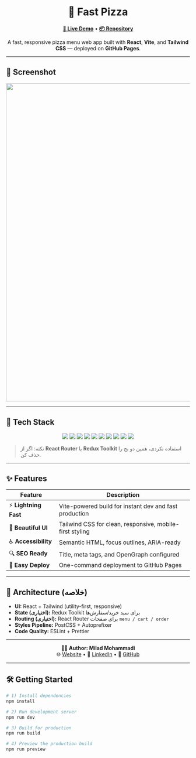 <h1 align="center">🍕 Fast Pizza</h1>

<p align="center">
  <a href="https://miladmo68.github.io/fast-pizza/"><b>🔗 Live Demo</b></a> •
  <a href="https://github.com/miladmo68/fast-pizza"><b>📦 Repository</b></a>
</p>

<p align="center">
  A fast, responsive pizza menu web app built with
  <b>React</b>, <b>Vite</b>, and <b>Tailwind CSS</b> — deployed on <b>GitHub Pages</b>.
</p>

---

## 📸 Screenshot

<p align="center">
  <img width="1920" height="869" alt="fast-pizza" src="https://github.com/user-attachments/assets/0e8de5c4-5d00-43ad-9399-81f69c239562" />
</p>

---

## 🚀 Tech Stack

<p align="center">
  <!-- Core -->
  <img src="https://img.shields.io/badge/React-18-blue?style=for-the-badge&logo=react&logoColor=white" />
  <img src="https://img.shields.io/badge/Vite-5-646cff?style=for-the-badge&logo=vite&logoColor=yellow" />
  <img src="https://img.shields.io/badge/TailwindCSS-3-38b2ac?style=for-the-badge&logo=tailwindcss&logoColor=white" />
  <!-- Routing / State (remove if unused) -->
  <img src="https://img.shields.io/badge/React%20Router-6-CA4245?style=for-the-badge&logo=reactrouter&logoColor=white" />
  <img src="https://img.shields.io/badge/Redux%20Toolkit-^-764abc?style=for-the-badge&logo=redux&logoColor=white" />
  <!-- Linting / Formatting -->
  <img src="https://img.shields.io/badge/ESLint-configured-4B32C3?style=for-the-badge&logo=eslint&logoColor=white" />
  <img src="https://img.shields.io/badge/Prettier-setup-F7B93E?style=for-the-badge&logo=prettier&logoColor=black" />
  <!-- Build pipeline -->
  <img src="https://img.shields.io/badge/PostCSS-^-DD3A0A?style=for-the-badge&logo=postcss&logoColor=white" />
  <img src="https://img.shields.io/badge/Autoprefixer-^-DD3735?style=for-the-badge&logo=autoprefixer&logoColor=white" />
  <!-- Deploy -->
  <img src="https://img.shields.io/badge/Deploy-GitHub%20Pages-black?style=for-the-badge&logo=github&logoColor=white" />
</p>

> نکته: اگر از **React Router** یا **Redux Toolkit** استفاده نکردی، همین دو بج را حذف کن.

---

## ✨ Features

| Feature | Description |
| --- | --- |
| ⚡ **Lightning Fast** | Vite-powered build for instant dev and fast production |
| 🎨 **Beautiful UI** | Tailwind CSS for clean, responsive, mobile-first styling |
| ♿ **Accessibility** | Semantic HTML, focus outlines, ARIA-ready |
| 🔍 **SEO Ready** | Title, meta tags, and OpenGraph configured |
| 🚀 **Easy Deploy** | One-command deployment to GitHub Pages |

---

## 🧩 Architecture (خلاصه)

- **UI:** React + Tailwind (utility-first, responsive)
- **State (اختیاری):** Redux Toolkit برای سبد خرید/سفارش‌ها
- **Routing (اختیاری):** React Router برای صفحات `menu / cart / order`
- **Styles Pipeline:** PostCSS + Autoprefixer
- **Code Quality:** ESLint + Prettier

---

<p align="center">
  <b>👨‍💻 Author: Milad Mohammadi</b><br>
  🌐 <a href="https://miladweb.com">Website</a> • 💼 <a href="https://linkedin.com/in/miladmo68">LinkedIn</a> • 🐙 <a href="https://github.com/miladmo68">GitHub</a>
</p>

---

## 🛠 Getting Started

```bash
# 1) Install dependencies
npm install

# 2) Run development server
npm run dev

# 3) Build for production
npm run build

# 4) Preview the production build
npm run preview
